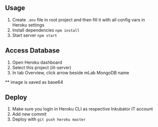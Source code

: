## Usage

1. Create `.env` file in root project and then fill it with all config vars in Heroku settings
2. Install dependencies `npm install`
3. Start server `npm start`

## Access Database
1. Open Heroku dashboard
2. Select this project (iit-server)
3. In tab Overview, click arrow beside mLab MongoDB name

** image is saved as base64

## Deploy

1. Make sure you login in Heroku CLI as respective Inkubator IT account
2. Add new commit
3. Deploy with `git push heroku master`

